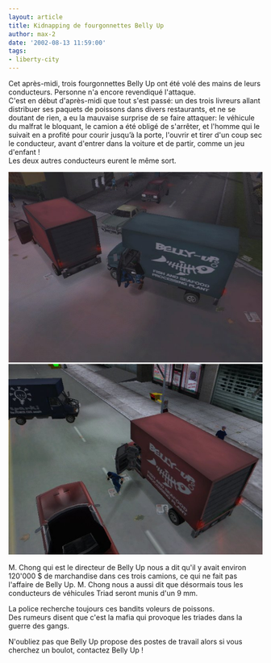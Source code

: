 ```yaml
---
layout: article
title: Kidnapping de fourgonnettes Belly Up
author: max-2
date: '2002-08-13 11:59:00'
tags:
- liberty-city
---
```


Cet après-midi, trois fourgonnettes Belly Up ont été volé des mains de leurs conducteurs. Personne n'a encore revendiqué l'attaque.  
C'est en début d'après-midi que tout s'est passé: un des trois livreurs allant distribuer ses paquets de poissons dans divers restaurants, et ne se doutant de rien, a eu la mauvaise surprise de se faire attaquer: le véhicule du malfrat le bloquant, le camion a été obligé de s'arrêter, et l'homme qui le suivait en a profité pour courir jusqu’à la porte, l'ouvrir et tirer d'un coup sec le conducteur, avant d'entrer dans la voiture et de partir, comme un jeu d'enfant !  
Les deux autres conducteurs eurent le même sort.

![](/content/images/2016/07/bellyup1.jpg)
![](/content/images/2016/07/bellyup2.jpg)

M. Chong qui est le directeur de Belly Up nous a dit qu'il y avait environ 120'000 $ de marchandise dans ces trois camions, ce qui ne fait pas l'affaire de Belly Up. M. Chong nous a aussi dit que désormais tous les conducteurs de véhicules Triad seront munis d'un 9 mm.

La police recherche toujours ces bandits voleurs de poissons.  
Des rumeurs disent que c'est la mafia qui provoque les triades dans la guerre des gangs.

N'oubliez pas que Belly Up propose des postes de travail alors si vous cherchez un boulot, contactez Belly Up !

<!--kg-card-end: markdown-->
